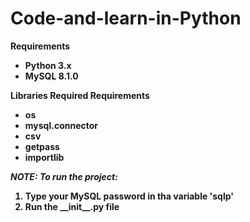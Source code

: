 # Code-and-learn-in-Python
<b>Requirements
<ul><li>Python 3.x</li>
<li>MySQL 8.1.0</li>
</ul>
<b>Libraries Required</b>
<b>Requirements
<ul><li>os</li>
<li>mysql.connector</li>
<li>csv</li>
  <li>getpass</li>
  <li>importlib</li>
</ul>
<i>NOTE: To run the project:</i><ol>
<li>Type your MySQL password in tha variable 'sqlp'</li>
<li>Run the __init__.py file</li>
</ol>

